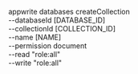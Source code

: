 appwrite databases createCollection \
        --databaseId [DATABASE_ID] \
        --collectionId [COLLECTION_ID] \
        --name [NAME] \
        --permission document \
        --read "role:all" \
        --write "role:all"
